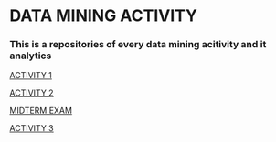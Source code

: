 <h1>DATA MINING ACTIVITY</h1>

<h3>This is a repositories of every data mining acitivity and it analytics</h3>

[ACTIVITY 1](https://github.com/owen-decastro/ITELEC_decastro/blob/main/Activity1%20(1)(1).ipynb)

[ACTIVITY 2](https://github.com/owen-decastro/PELEC_ACT2/blob/main/Activity2.ipynb)

[MIDTERM EXAM](https://github.com/owen-decastro/PELEC_repo_of_act/blob/main/midterm_exam.ipynb)

[ACTIVITY 3](https://github.com/owen-decastro/Activity-3_Dengue_PH)
